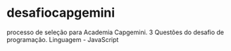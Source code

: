 # desafiocapgemini
processo de seleção para Academia Capgemini. 3 Questões do desafio de programação.
Linguagem - JavaScript
